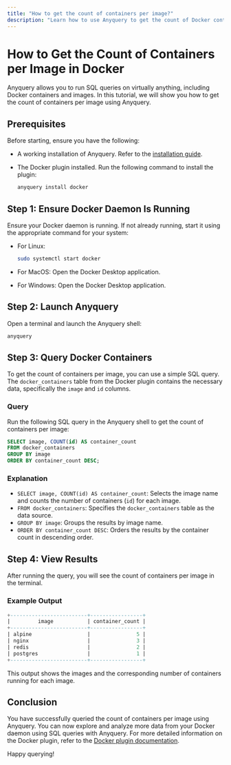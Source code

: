 ```yaml
---
title: "How to get the count of containers per image?"
description: "Learn how to use Anyquery to get the count of Docker containers per image with a simple SQL query. Follow step-by-step instructions to set up and run your query."
---
```


# How to Get the Count of Containers per Image in Docker

Anyquery allows you to run SQL queries on virtually anything, including Docker containers and images. In this tutorial, we will show you how to get the count of containers per image using Anyquery.

## Prerequisites

Before starting, ensure you have the following:
- A working installation of Anyquery. Refer to the [installation guide](https://anyquery.dev/docs/#installation).
- The Docker plugin installed. Run the following command to install the plugin:

  ```bash
  anyquery install docker
  ```

## Step 1: Ensure Docker Daemon Is Running

Ensure your Docker daemon is running. If not already running, start it using the appropriate command for your system:

- For Linux:
  ```bash
  sudo systemctl start docker
  ```

- For MacOS:
  Open the Docker Desktop application.
  
- For Windows:
  Open the Docker Desktop application.

## Step 2: Launch Anyquery

Open a terminal and launch the Anyquery shell:

```bash
anyquery
```

## Step 3: Query Docker Containers

To get the count of containers per image, you can use a simple SQL query. The `docker_containers` table from the Docker plugin contains the necessary data, specifically the `image` and `id` columns.

### Query

Run the following SQL query in the Anyquery shell to get the count of containers per image:

```sql
SELECT image, COUNT(id) AS container_count
FROM docker_containers
GROUP BY image
ORDER BY container_count DESC;
```

### Explanation

- `SELECT image, COUNT(id) AS container_count`: Selects the image name and counts the number of containers (`id`) for each image.
- `FROM docker_containers`: Specifies the `docker_containers` table as the data source.
- `GROUP BY image`: Groups the results by image name.
- `ORDER BY container_count DESC`: Orders the results by the container count in descending order.

## Step 4: View Results

After running the query, you will see the count of containers per image in the terminal.

### Example Output

```sql
+-------------------------+-----------------+
|         image           | container_count |
+-------------------------+-----------------+
| alpine                  |               5 |
| nginx                   |               3 |
| redis                   |               2 |
| postgres                |               1 |
+-------------------------+-----------------+
```

This output shows the images and the corresponding number of containers running for each image.

## Conclusion

You have successfully queried the count of containers per image using Anyquery. You can now explore and analyze more data from your Docker daemon using SQL queries with Anyquery. For more detailed information on the Docker plugin, refer to the [Docker plugin documentation](https://anyquery.dev/integrations/docker).

Happy querying!
